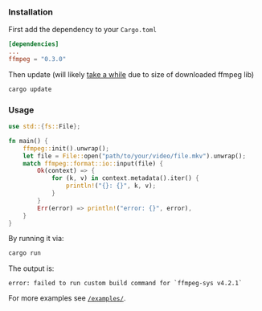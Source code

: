 ### Installation

First add the dependency to your `Cargo.toml`
```toml
[dependencies]
...
ffmpeg = "0.3.0"
```
Then update (will likely [take a while](https://stackoverflow.com/questions/53361052/how-do-i-debug-cargo-build-hanging-at-updating-crates-io-index) due to size of downloaded ffmpeg lib)
```bash
cargo update
```

### Usage

```rust
use std::{fs::File};

fn main() {
    ffmpeg::init().unwrap();
    let file = File::open("path/to/your/video/file.mkv").unwrap();
    match ffmpeg::format::io::input(file) {
        Ok(context) => {
            for (k, v) in context.metadata().iter() {
                println!("{}: {}", k, v);
            }
        }
        Err(error) => println!("error: {}", error),
    }
}
```
By running it via:
```bash
cargo run
```
The output is:
```
error: failed to run custom build command for `ffmpeg-sys v4.2.1`
```

For more examples see [`/examples/`](https://github.com/meh/rust-ffmpeg/blob/master/examples/metadata.rs).
